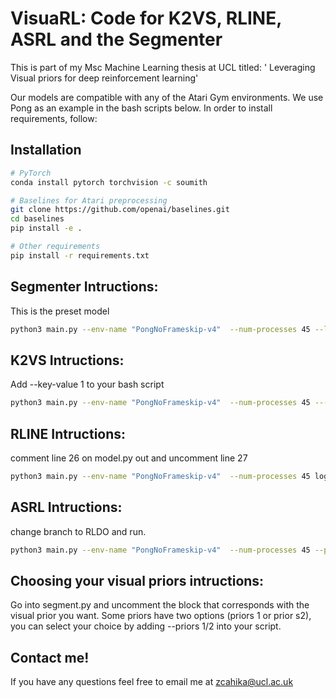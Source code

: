 # VisuaRL: Code for K2VS, RLINE, ASRL and the Segmenter
This is part of my Msc Machine Learning thesis at UCL titled:  ' Leveraging Visual priors for deep reinforcement learning'

Our models are compatible with any of the Atari Gym environments. We use Pong as an example in the bash scripts below.
In order to install requirements, follow:

## Installation
```bash
# PyTorch
conda install pytorch torchvision -c soumith

# Baselines for Atari preprocessing
git clone https://github.com/openai/baselines.git
cd baselines
pip install -e .

# Other requirements
pip install -r requirements.txt
```

## Segmenter Intructions:
This is the preset model
```bash
python3 main.py --env-name "PongNoFrameskip-v4"  --num-processes 45 --log-dir log/test 
```
## K2VS Intructions:
Add --key-value 1 to your bash script
```bash
python3 main.py --env-name "PongNoFrameskip-v4"  --num-processes 45 ---key-value 1 --log-dir log/test  
```
## RLINE Intructions:
comment line 26 on model.py out and uncomment line 27
```bash
python3 main.py --env-name "PongNoFrameskip-v4"  --num-processes 45 log-dir log/test  
```
## ASRL Intructions:
change branch to RLDO and run.
```bash
python3 main.py --env-name "PongNoFrameskip-v4"  --num-processes 45 --priors 3 --key-value 1 --log-dir log/test   --game Pong 
```

## Choosing your visual priors intructions:
Go into segment.py and uncomment the block that corresponds with the visual prior you want.
Some priors have two options (priors 1 or prior s2), you can select your choice by adding --priors 1/2 into your script.

## Contact me!
If you have any questions feel free to email me at zcahika@ucl.ac.uk
